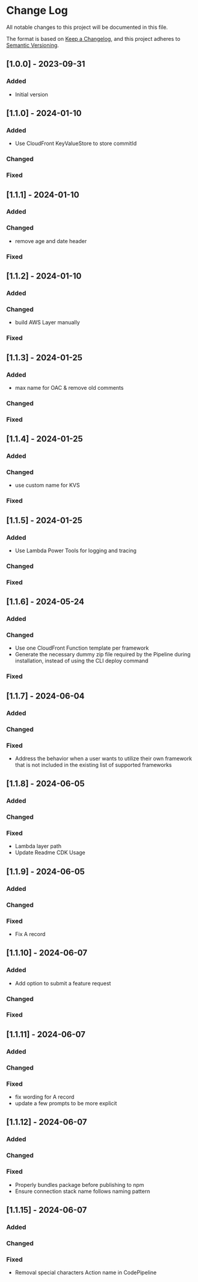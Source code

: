 # Change Log
All notable changes to this project will be documented in this file.

The format is based on [Keep a Changelog](https://keepachangelog.com/en/1.0.0/),
and this project adheres to [Semantic Versioning](https://semver.org/spec/v2.0.0.html).

## [1.0.0] - 2023-09-31
### Added
- Initial version

## [1.1.0] - 2024-01-10
### Added

- Use CloudFront KeyValueStore to store commitId

### Changed
### Fixed

## [1.1.1] - 2024-01-10
### Added

### Changed

- remove age and date header

### Fixed

## [1.1.2] - 2024-01-10
### Added

### Changed

- build AWS Layer manually

### Fixed

## [1.1.3] - 2024-01-25
### Added

- max name for OAC & remove old comments

### Changed
### Fixed

## [1.1.4] - 2024-01-25
### Added

### Changed

- use custom name for KVS

### Fixed

## [1.1.5] - 2024-01-25
### Added

- Use Lambda Power Tools for logging and tracing

### Changed
### Fixed


## [1.1.6] - 2024-05-24
### Added


### Changed

- Use one CloudFront Function template per framework
- Generate the necessary dummy zip file required by the Pipeline during installation, instead of using the CLI deploy command

### Fixed

## [1.1.7] - 2024-06-04
### Added


### Changed


### Fixed

- Address the behavior when a user wants to utilize their own framework that is not included in the existing list of supported frameworks

## [1.1.8] - 2024-06-05
### Added


### Changed


### Fixed

- Lambda layer path
- Update Readme CDK Usage

## [1.1.9] - 2024-06-05
### Added


### Changed


### Fixed

- Fix A record


## [1.1.10] - 2024-06-07
### Added

- Add option to submit a feature request


### Changed


### Fixed


## [1.1.11] - 2024-06-07
### Added


### Changed


### Fixed

- fix wording for A record
- update a few prompts to be more explicit

## [1.1.12] - 2024-06-07
### Added


### Changed


### Fixed

- Properly bundles package before publishing to npm
- Ensure connection stack name follows naming pattern

## [1.1.15] - 2024-06-07
### Added


### Changed


### Fixed

- Removal special characters Action name in CodePipeline
